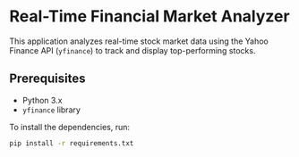 # Real-Time Financial Market Analyzer

This application analyzes real-time stock market data using the Yahoo Finance API (`yfinance`) to track and display top-performing stocks.

## Prerequisites

- Python 3.x
- `yfinance` library

To install the dependencies, run:

```bash
pip install -r requirements.txt
